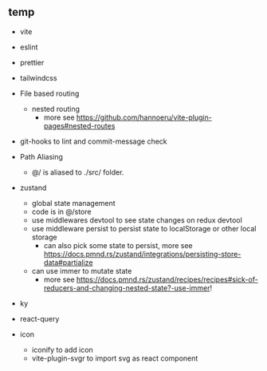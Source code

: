 ## temp

- vite
- eslint
- prettier
- tailwindcss
- File based routing
  - nested routing
    - more see https://github.com/hannoeru/vite-plugin-pages#nested-routes
- git-hooks to lint and commit-message check
- Path Aliasing
  - @/ is aliased to ./src/ folder.
- zustand
  - global state management
  - code is in @/store
  - use middlewares devtool to see state changes on redux devtool
  - use middleware persist to persist state to localStorage or other local storage
    - can also pick some state to persist, more see https://docs.pmnd.rs/zustand/integrations/persisting-store-data#partialize
  - can use immer to mutate state
    - more see https://docs.pmnd.rs/zustand/recipes/recipes#sick-of-reducers-and-changing-nested-state?-use-immer!
  
- ky
- react-query
- icon
  - iconify to add icon
  - vite-plugin-svgr to import svg as react component
